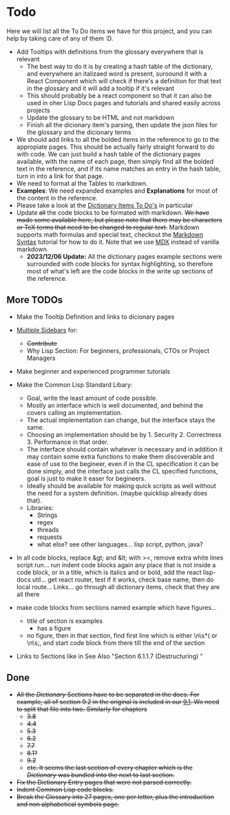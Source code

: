 
# Todo

Here we will list all the To Do items we have for this project, and you can help by taking care of any of them :D.

- Add Tooltips with definitions from the glossary everywhere that is relevant
  - The best way to do it is by creating a hash table of the dictionary, and everywhere an italizaed word is present, suroound it with a React Component which will check if there's a definition for that text in the glossary and it will add a tooltip if it's relevant
  - This should probably be a react component so that it can also be used in oher Lisp Docs pages and tutorials and shared easily across projects
  - Update the glossary to be HTML and not markdown
  - Finish all the dicionary item's parsing, then update the json files for the glossary and the dicionary terms
- We should add links to all the bolded items in the reference to go to the appropiate pages. This should be actually fairly straight forward to do with code. We can just build a hash table of the dictionary pages available, with the name of each page, then simply find all the bolded text in the reference, and if its name matches an entry in the hash table, turn in into a link for that page.
- We need to format al the Tables to markdown.
- **Examples**: We need expanded examples and **Explanations** for most of the content in the reference.
 - Please take a look at the [Dictionary Items To Do's](/docs/contribute/dictionary-todo) in particular
- Update ~~all~~ the code blocks to be formated with markdown. ~~We have made some available here, but please note that there may be characters or TeX terms that need to be changed to regular text.~~ Markdown supports math formulas and special text, checkout the [Markdown Syntax](https://commonmark.org/help/) tutorial for how to do it. Note that we use [MDX](https://docusaurus.io/docs/markdown-features) instead of vanilla markdown.
  - **2023/12/06 Update:** All the dictionary pages example sections were surrounded with code blocks for syntax highlighting, so therefore most of what's left are the code blocks in the write up sections of the reference.

## More TODOs

- Make the Tooltip Definition and links to dicionary pages
- [Multiple Sidebars](https://docusaurus.io/docs/sidebar/multiple-sidebars) for: 
  - ~~Contribute~~
  - Why Lisp Section: For beginners, professionals, CTOs or Project Managers
- Make beginner and experienced programmer tutorials
- Make the Common Lisp Standard Libary: 
  - Goal, write the least amount of code possible. 
  - Mostly an interface which is well documented, and behind the covers calling an implementation. 
  - The actual implementation can change, but the interface stays the same. 
  - Choosing an implementation should be by 1. Security 2. Correctness 3. Performance in that order.
  - The interface should contain whatever is necessary and in addition it may contain some extra functions to make them discoverable and ease of use to the begineer, even if in the CL specification it can be done simply, and the interface just calls the CL specified functions, goal is just to make it easer for begineers. 
  - Ideally should be available for making quick scripts as well without the need for a system definition. (maybe quicklisp already does that).
  - Libraries:
    - Strings
    - regex
    - threads
    - requests
    - what else? see other languages... lisp script, python, java?


- In all code blocks, replace \&gt; and \&lt; with \>\<,
remove extra white lines script run...
run indent code blocks again
any place that is not inside a code block, or in a title, which is italics and or bold, add the react lisp-docs util...
get react router, test if it works, check base name, then do local route... Links...
go through all dictionary items, check that they are all there
- make code blocks from sections named example which have figures...
  - title of section is examples
    - has a figure
  - no figure, then in that section, find first line which is either \n\s*\( or \n\s;, and start code block from there till the end of the section

- Links to Sections like in See Also "Section 6.1.1.7 (Destructuring) "


## Done

- ~~All the *Dictionary* Sections have to be separated in the docs. For example, all of section 9.2 in the original is included in our [9.1](/docs/chap-9/j-b-condition-system-concepts). We need to split that file into two. Similarly for chapters~~
  - ~~3.8~~
  - ~~4.4~~
  - ~~5.3~~
  - ~~6.2~~
  - ~~7.7~~
  - ~~8.1?~~
  - ~~9.2~~
  - ~~etc. It seems the last section of every chapter which is the *Dictionary* was bundled into the next to last section.~~
- ~~Fix the Dictionary Entry pages that were not parsed correctly.~~
- ~~Indent Common Lisp code blocks.~~
- ~~Break the Glossary into 27 pages, one per letter, plus the introduction and non alphabetical symbols page.~~

